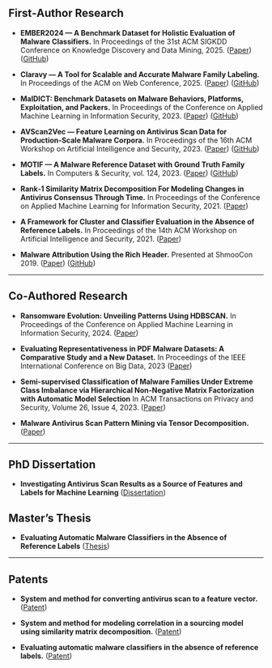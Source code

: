 

## First‑Author Research

* **EMBER2024 — A Benchmark Dataset for Holistic Evaluation of Malware Classifiers.** In Proceedings of the 31st ACM SIGKDD Conference on Knowledge Discovery and Data Mining, 2025. ([Paper](https://arxiv.org/abs/2506.05074)) ([GitHub](https://github.com/futurecomputing4ai/ember2024))

* **Claravy — A Tool for Scalable and Accurate Malware Family Labeling.** In Proceedings of the ACM on Web Conference, 2025.  ([Paper](https://dl.acm.org/doi/abs/10.1145/3701716.3715212))  ([GitHub](https://github.com/FutureComputing4AI/ClarAVy))

* **MalDICT: Benchmark Datasets on Malware Behaviors, Platforms, Exploitation, and Packers.** In Proceedings of the Conference on Applied Machine Learning in Information Security, 2023. ([Paper](https://ceur-ws.org/Vol-3652/paper8.pdf)) ([GitHub](https://github.com/joyce8/MalDICT))

* **AVScan2Vec — Feature Learning on Antivirus Scan Data for Production‑Scale Malware Corpora.** In Proceedings of the 16th ACM Workshop on Artificial Intelligence and Security, 2023. ([Paper](https://dl.acm.org/doi/abs/10.1145/3605764.3623907)) ([GitHub](https://github.com/boozallen/AVScan2Vec))

* **MOTIF — A Malware Reference Dataset with Ground Truth Family Labels.** In Computers & Security, vol. 124, 2023.  ([Paper](https://www.sciencedirect.com/science/article/pii/S0167404822003133))  ([GitHub](https://github.com/boozallen/MOTIF))

* **Rank‑1 Similarity Matrix Decomposition For Modeling Changes in Antivirus Consensus Through Time.** In Proceedings of the Conference on Applied Machine Learning for Information Security, 2021. ([Paper](https://ceur-ws.org/Vol-3095/paper5.pdf))

* **A Framework for Cluster and Classifier Evaluation in the Absence of Reference Labels.** In Proceedings of the 14th ACM Workshop on Artificial Intelligence and Security, 2021. ([Paper](https://dl.acm.org/doi/abs/10.1145/3474369.3486867))

* **Malware Attribution Using the Rich Header.** Presented at ShmooCon 2019. ([Paper](https://raw.githubusercontent.com/RichHeaderResearch/RichPE/master/Malware%20Attribution%20Using%20the%20Rich%20Header.pdf))  ([GitHub](https://github.com/RichHeaderResearch/RichPE))

---

## Co‑Authored Research

* **Ransomware Evolution: Unveiling Patterns Using HDBSCAN.** In Proceedings of the Conference on Applied Machine Learning in Information Security, 2024.  ([Paper](https://ceur-ws.org/Vol-3920/paper10.pdf))

* **Evaluating Representativeness in PDF Malware Datasets: A Comparative Study and a New Dataset.** In Proceedings of the IEEE International Conference on Big Data, 2023 ([Paper](https://ieeexplore.ieee.org/abstract/document/10386516))

* **Semi-supervised Classification of Malware Families Under Extreme Class Imbalance via Hierarchical Non-Negative Matrix Factorization with Automatic Model Selection** In ACM Transactions on Privacy and Security, Volume 26, Issue 4, 2023. ([Paper](https://dl.acm.org/doi/full/10.1145/3624567))

* **Malware Antivirus Scan Pattern Mining via Tensor Decomposition.**  ([Paper](https://www.maksimeren.com/abstract/AV_on_Tensors__MTEM_Abstract_.pdf))

---

## PhD Dissertation

* **Investigating Antivirus Scan Results as a Source of Features and Labels for Machine Learning**  ([Dissertation](https://www.proquest.com/docview/3060123696))

## Master’s Thesis

* **Evaluating Automatic Malware Classifiers in the Absence of Reference Labels**  ([Thesis](https://www.proquest.com/docview/2437396564?pq-origsite=gscholar&fromopenview=true&sourcetype=Dissertations%20&%20Theses))

---

## Patents

* **System and method for converting antivirus scan to a feature vector.**  ([Patent](https://patents.google.com/patent/US20240303331A1/en))

* **System and method for modeling correlation in a sourcing model using similarity matrix decomposition.**  ([Patent](https://patents.google.com/patent/US20230267244A1/en))

* **Evaluating automatic malware classifiers in the absence of reference labels.**  ([Patent](https://patents.google.com/patent/US11977632B2/en))
